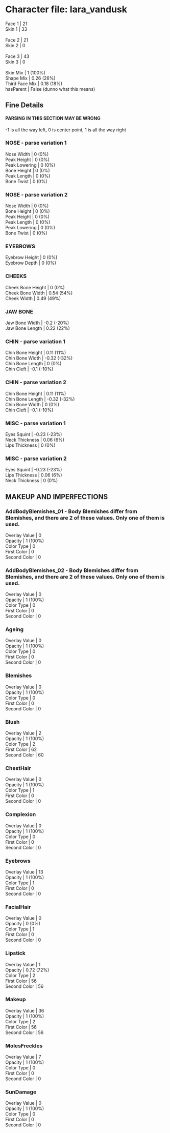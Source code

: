 # Character file: lara_vandusk<br>
Face 1 | 21<br>
Skin 1 | 33<br>
<br>
Face 2 | 21<br>
Skin 2 | 0<br>
<br>
Face 3 | 43<br>
Skin 3 | 0<br>
<br>
Skin Mix | 1 (100%)<br>
Shape Mix | 0.26 (26%)<br>
Third Face Mix | 0.18 (18%)<br>
hasParent | False (dunno what this means)<br>
## Fine Details<br>
#### PARSING IN THIS SECTION MAY BE WRONG<br>
-1 is all the way left, 0 is center point, 1 is all the way right<br>
### NOSE - parse variation 1<br>
Nose Width | 0 (0%)<br>
Peak Height | 0 (0%)<br>
Peak Lowering | 0 (0%)<br>
Bone Height | 0 (0%)<br>
Peak Length | 0 (0%)<br>
Bone Twist | 0 (0%)<br>
### NOSE - parse variation 2<br>
Nose Width | 0 (0%)<br>
Bone Height | 0 (0%)<br>
Peak Height | 0 (0%)<br>
Peak Length | 0 (0%)<br>
Peak Lowering | 0 (0%)<br>
Bone Twist | 0 (0%)<br>
### EYEBROWS<br>
Eyebrow Height | 0 (0%)<br>
Eyebrow Depth | 0 (0%)<br>
### CHEEKS<br>
Cheek Bone Height | 0 (0%)<br>
Cheek Bone Width | 0.54 (54%)<br>
Cheek Width | 0.49 (49%)<br>
### JAW BONE<br>
Jaw Bone Width | -0.2 (-20%)<br>
Jaw Bone Length | 0.22 (22%)<br>
### CHIN - parse variation 1<br>
Chin Bone Height | 0.11 (11%)<br>
Chin Bone Width | -0.32 (-32%)<br>
Chin Bone Length | 0 (0%)<br>
Chin Cleft | -0.1 (-10%)<br>
### CHIN - parse variation 2<br>
Chin Bone Height | 0.11 (11%)<br>
Chin Bone Length | -0.32 (-32%)<br>
Chin Bone Width | 0 (0%)<br>
Chin Cleft | -0.1 (-10%)<br>
### MISC - parse variation 1<br>
Eyes Squint | -0.23 (-23%)<br>
Neck Thickness | 0.06 (6%)<br>
Lips Thickness | 0 (0%)<br>
### MISC - parse variation 2<br>
Eyes Squint | -0.23 (-23%)<br>
Lips Thickness | 0.06 (6%)<br>
Neck Thickness | 0 (0%)<br>
## MAKEUP AND IMPERFECTIONS<br>
### AddBodyBlemishes_01 - Body Blemishes differ from Blemishes, and there are 2 of these values. Only one of them is used.<br>
Overlay Value | 0<br>
Opacity | 1 (100%)<br>
Color Type | 0<br>
First Color | 0<br>
Second Color | 0<br>
### AddBodyBlemishes_02 - Body Blemishes differ from Blemishes, and there are 2 of these values. Only one of them is used.<br>
Overlay Value | 0<br>
Opacity | 1 (100%)<br>
Color Type | 0<br>
First Color | 0<br>
Second Color | 0<br>
### Ageing<br>
Overlay Value | 0<br>
Opacity | 1 (100%)<br>
Color Type | 0<br>
First Color | 0<br>
Second Color | 0<br>
### Blemishes<br>
Overlay Value | 0<br>
Opacity | 1 (100%)<br>
Color Type | 0<br>
First Color | 0<br>
Second Color | 0<br>
### Blush<br>
Overlay Value | 2<br>
Opacity | 1 (100%)<br>
Color Type | 2<br>
First Color | 62<br>
Second Color | 60<br>
### ChestHair<br>
Overlay Value | 0<br>
Opacity | 1 (100%)<br>
Color Type | 1<br>
First Color | 0<br>
Second Color | 0<br>
### Complexion<br>
Overlay Value | 0<br>
Opacity | 1 (100%)<br>
Color Type | 0<br>
First Color | 0<br>
Second Color | 0<br>
### Eyebrows<br>
Overlay Value | 13<br>
Opacity | 1 (100%)<br>
Color Type | 1<br>
First Color | 0<br>
Second Color | 0<br>
### FacialHair<br>
Overlay Value | 0<br>
Opacity | 0 (0%)<br>
Color Type | 1<br>
First Color | 0<br>
Second Color | 0<br>
### Lipstick<br>
Overlay Value | 1<br>
Opacity | 0.72 (72%)<br>
Color Type | 2<br>
First Color | 56<br>
Second Color | 56<br>
### Makeup<br>
Overlay Value | 36<br>
Opacity | 1 (100%)<br>
Color Type | 2<br>
First Color | 56<br>
Second Color | 56<br>
### MolesFreckles<br>
Overlay Value | 7<br>
Opacity | 1 (100%)<br>
Color Type | 0<br>
First Color | 0<br>
Second Color | 0<br>
### SunDamage<br>
Overlay Value | 0<br>
Opacity | 1 (100%)<br>
Color Type | 0<br>
First Color | 0<br>
Second Color | 0<br>
